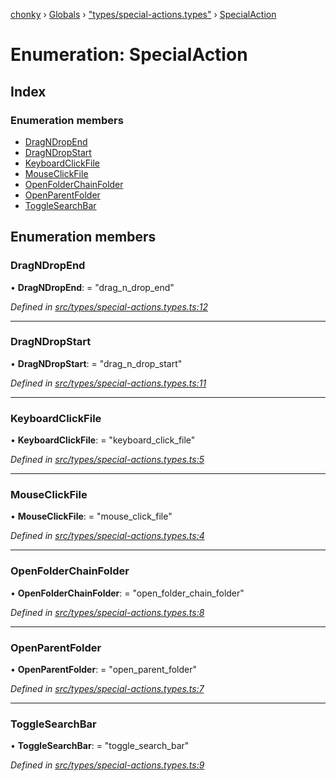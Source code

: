 [chonky](../README.md) › [Globals](../globals.md) › ["types/special-actions.types"](../modules/_types_special_actions_types_.md) › [SpecialAction](_types_special_actions_types_.specialaction.md)

# Enumeration: SpecialAction

## Index

### Enumeration members

* [DragNDropEnd](_types_special_actions_types_.specialaction.md#dragndropend)
* [DragNDropStart](_types_special_actions_types_.specialaction.md#dragndropstart)
* [KeyboardClickFile](_types_special_actions_types_.specialaction.md#keyboardclickfile)
* [MouseClickFile](_types_special_actions_types_.specialaction.md#mouseclickfile)
* [OpenFolderChainFolder](_types_special_actions_types_.specialaction.md#openfolderchainfolder)
* [OpenParentFolder](_types_special_actions_types_.specialaction.md#openparentfolder)
* [ToggleSearchBar](_types_special_actions_types_.specialaction.md#togglesearchbar)

## Enumeration members

###  DragNDropEnd

• **DragNDropEnd**: = "drag_n_drop_end"

*Defined in [src/types/special-actions.types.ts:12](https://github.com/TimboKZ/Chonky/blob/01ce777/src/types/special-actions.types.ts#L12)*

___

###  DragNDropStart

• **DragNDropStart**: = "drag_n_drop_start"

*Defined in [src/types/special-actions.types.ts:11](https://github.com/TimboKZ/Chonky/blob/01ce777/src/types/special-actions.types.ts#L11)*

___

###  KeyboardClickFile

• **KeyboardClickFile**: = "keyboard_click_file"

*Defined in [src/types/special-actions.types.ts:5](https://github.com/TimboKZ/Chonky/blob/01ce777/src/types/special-actions.types.ts#L5)*

___

###  MouseClickFile

• **MouseClickFile**: = "mouse_click_file"

*Defined in [src/types/special-actions.types.ts:4](https://github.com/TimboKZ/Chonky/blob/01ce777/src/types/special-actions.types.ts#L4)*

___

###  OpenFolderChainFolder

• **OpenFolderChainFolder**: = "open_folder_chain_folder"

*Defined in [src/types/special-actions.types.ts:8](https://github.com/TimboKZ/Chonky/blob/01ce777/src/types/special-actions.types.ts#L8)*

___

###  OpenParentFolder

• **OpenParentFolder**: = "open_parent_folder"

*Defined in [src/types/special-actions.types.ts:7](https://github.com/TimboKZ/Chonky/blob/01ce777/src/types/special-actions.types.ts#L7)*

___

###  ToggleSearchBar

• **ToggleSearchBar**: = "toggle_search_bar"

*Defined in [src/types/special-actions.types.ts:9](https://github.com/TimboKZ/Chonky/blob/01ce777/src/types/special-actions.types.ts#L9)*
